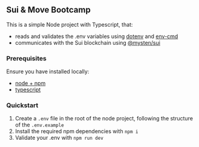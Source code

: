 ## Sui & Move Bootcamp

This is a simple Node project with Typescript, that:

- reads and validates the .env variables using [dotenv](https://www.npmjs.com/package/dotenv) and [env-cmd](https://www.npmjs.com/package/env-cmd)
- communicates with the Sui blockchain using [@mysten/sui](https://www.npmjs.com/package/@mysten/sui)

### Prerequisites

Ensure you have installed locally:

- [node + npm](https://nodejs.org/en)
- [typescript](https://www.npmjs.com/package/typescript)

### Quickstart

1. Create a `.env` file in the root of the node project, following the structure of the `.env.example`
2. Install the required npm dependencies with `npm i`
3. Validate your .env with `npm run dev`
